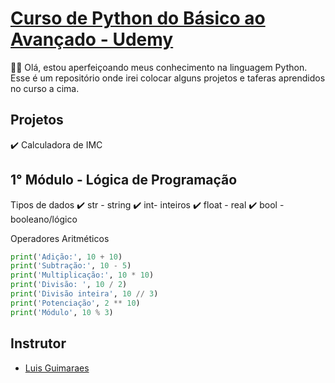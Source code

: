 # [Curso de Python do Básico ao Avançado - Udemy](https://www.udemy.com/course/python-3-do-zero-ao-avancado/)

👋🏽 Olá, estou aperfeiçoando meus conhecimento na linguagem Python. 
Esse é um repositório onde irei colocar alguns projetos e taferas aprendidos no curso a cima. 

## Projetos
✔️ Calculadora de IMC

## 1° Módulo - Lógica de Programação

Tipos de dados
✔️ str - string
✔️ int- inteiros
✔️ float - real
✔️ bool - booleano/lógico

Operadores Aritméticos

```python
print('Adição:', 10 + 10)
print('Subtração:', 10 - 5)
print('Multiplicação:', 10 * 10)
print('Divisão: ', 10 / 2)
print('Divisão inteira', 10 // 3)
print('Potenciação', 2 ** 10)
print('Módulo', 10 % 3)
```



## Instrutor

- [Luis Guimaraes](https://www.linkedin.com/in/luisguima/)